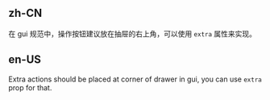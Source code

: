 ## zh-CN

在 gui 规范中，操作按钮建议放在抽屉的右上角，可以使用 `extra` 属性来实现。

## en-US

Extra actions should be placed at corner of drawer in gui, you can use `extra` prop for that.
